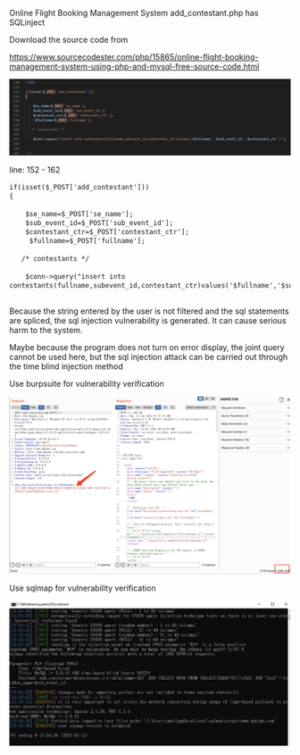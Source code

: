 Online Flight Booking Management System add_contestant.php has SQLinject



Download the source code from

https://www.sourcecodester.com/php/15865/online-flight-booking-management-system-using-php-and-mysql-free-source-code.html





![image-20230112160204818](./typora-user-images/image-20230112160204818.png)

line: 152 - 162

```
if(isset($_POST['add_contestant']))
{
    
    $se_name=$_POST['se_name'];
    $sub_event_id=$_POST['sub_event_id'];
    $contestant_ctr=$_POST['contestant_ctr'];
     $fullname=$_POST['fullname'];
  
   /* contestants */
   
    $conn->query("insert into contestants(fullname,subevent_id,contestant_ctr)values('$fullname','$sub_event_id','$contestant_ctr')");
    
```

Because the string entered by the user is not filtered and the sql statements are spliced, the sql injection vulnerability is generated. It can cause serious harm to the system.

Maybe because the program does not turn on error display, the joint query cannot be used here, but the sql injection attack can be carried out through the time blind injection method



Use burpsuite for vulnerability verification

![image-20230112160342347](./typora-user-images/image-20230112160342347.png)



Use sqlmap for vulnerability verification

![image-20230112160210634](./typora-user-images/image-20230112160210634.png)

